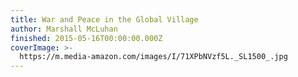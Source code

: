 ```yaml
---
title: War and Peace in the Global Village
author: Marshall McLuhan
finished: 2015-05-16T00:00:00.000Z
coverImage: >-
  https://m.media-amazon.com/images/I/71XPbNVzf5L._SL1500_.jpg
---
```

